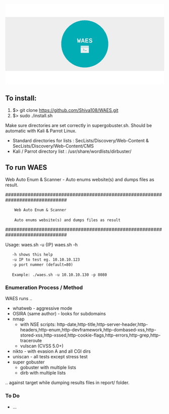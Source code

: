 
![GitHub Logo](banner.png)

## To install:

1. $> git clone https://github.com/Shiva108/WAES.git
2. $> sudo ./install.sh

Make sure directories are set correctly in supergobuster.sh.
Should be automatic with Kali & Parrot Linux.
* Standard directories for lists    : SecLists/Discovery/Web-Content & SecLists/Discovery/Web-Content/CMS
* Kali / Parrot directory list      : /usr/share/wordlists/dirbuster/


## To run WAES
Web Auto Enum &amp; Scanner - Auto enums website(s) and dumps files as result.

##############################################################################

        Web Auto Enum & Scanner

        Auto enums website(s) and dumps files as result

##############################################################################

Usage: waes.sh -u {IP}
       waes.sh -h

       -h shows this help
       -u IP to test eg. 10.10.10.123
       -p port nummer (default=80)

       Example: ./waes.sh -u 10.10.10.130 -p 8080
       

### Enumeration Process / Method

WAES runs ..

+ whatweb - aggressive mode
+ OSIRA (same author) - looks for subdomains
+ nmap
  - with NSE scripts: http-date,http-title,http-server-header,http-headers,http-enum,http-devframework,http-dombased-xss,http-stored-xss,http-xssed,http-cookie-flags,http-errors,http-grep,http-traceroute
  - vulscan (CVSS 5.0+)
+ nikto - with evasion A and all CGI dirs
+ uniscan - all tests except stress test
+ super gobuster
  - gobuster with multiple lists
  - dirb with multiple lists


.. against target while dumping results files in report/ folder.


### To Do
+ ...
